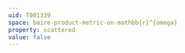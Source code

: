 ```yaml
---
uid: T001339
space: baire-product-metric-on-mathbb{r}^{omega}
property: scattered
value: false
---
```

